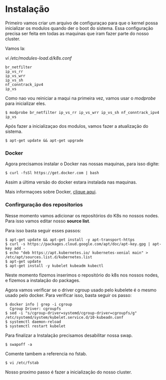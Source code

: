 # Instalação  

Primeiro vamos criar um arquivo de configuraçao para que o kernel possa inicializar os modulos quando der o boot do sistema. Essa configuração precisa ser feita em todas as maquinas que iram fazer parte do nosso cluster.  

Vamos la:  

*vi /etc/modules-load.d/k8s.conf*  
```
br_netfilter
ip_vs_rr
ip_vs_wrr
ip_vs_sh
nf_conntrack_ipv4
ip_vs
```

Como nao vou reiniciar a maqui na primeira vez, vamos usar o *modprobe* para inicializar eles.  

```
$ modprobe br_netfilter ip_vs_rr ip_vs_wrr ip_vs_sh nf_conntrack_ipv4 ip_vs  
```

Após fazer a inicializaçao dos modulos, vamos fazer a atualização do sistema.

```  
$ apt-get update && apt-get upgrade
```  

### Docker  

Agora precisamos instalar o Docker nas nossas maquinas, para isso digite:

```  
$ curl -fsSl https://get.docker.com | bash   
```

Assim a última versão do docker estara instalada nas maquinas.

Mais informaçoes sobre Docker, [clique aqui](https://docs.docker.com/).  

### Confirguração dos repositorios  

Nesse momento vamos adicionar os repositórios do K8s no nossos nodes. Para isso vamos editar nosso  **source list**.

Para isso basta seguir esses passos:
```  
$ apt-get update && apt-get install -y apt-transport-https
$ curl -s https://packages.cloud.google.com/apt/doc/apt-key.gpg | apt-key add -  
$ echo "deb https://apt.kubernetes.io/ kubernetes-xenial main" > /etc/apt/sources.list.d/kubernetes.list
$ apt-get update
$ apt-get install -y kubelet kubeadm kubectl
```

Neste momento fizemos inserimos o repositório do k8s nos nossos nodes, e fizemos a instalação do packages.  

Agora vamos verificar se o driver cgroup usado pelo kubelete é o mesmo usado pelo docker. Para verificar isso, basta seguir os passo:  

```  
$ docker info | grep -i cgroup  
  Cgroup Driver: cgroupfs  
$ sed -i "s/cgroup-driver=systemd/cgroup-driver=cgroupfs/g" /etc/systemd/system/kubelet.service.d/10-kubeadn.conf
$ systemctl daemon-reload
$ systemctl restart kubelet
```  

Para finalizar a Instalação precisamos desabilitar nossa swap.

```  
$ swapoff -a  
```  

Comente tambem a referencia no fstab.

```  
$ vi /etc/fstab  
```

Nosso proximo passo é fazer a inicialização do nosso cluster.
